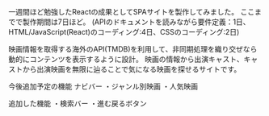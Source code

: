 一週間ほど勉強したReactの成果としてSPAサイトを製作してみました。
ここまでで製作期間は7日ほど。
(APIのドキュメントを読みながら要件定義：1日、HTML/JavaScript(React)のコーディング:4日、CSSのコーディング:2日)

映画情報を取得する海外のAPI(TMDB)を利用して、非同期処理を織り交ぜなら動的にコンテンツを表示するように設計。
映画の情報から出演キャスト、キャストから出演映画を無限に辿ることで気になる映画を探せるサイトです。


今後追加予定の機能
ナビバー
・ジャンル別映画
・人気映画


追加した機能
・検索バー
・進む戻るボタン
